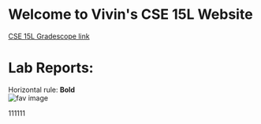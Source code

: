 # Welcome to Vivin's CSE 15L Website

[CSE 15L Gradescope link](https://www.gradescope.com/courses/346317)

# Lab Reports:
Horizontal rule:
**Bold**	
![fav image](https://www.google.com/url?sa=i&url=https%3A%2F%2Fen.wikipedia.org%2Fwiki%2FInternet_meme&psig=AOvVaw0u5q1mHutxEDA9DKoRuMCi&ust=1642133237365000&source=images&cd=vfe&ved=2ahUKEwifsciT7a31AhXhGDQIHe22BvwQr4kDegUIARCXAQ.jpg)

111111
